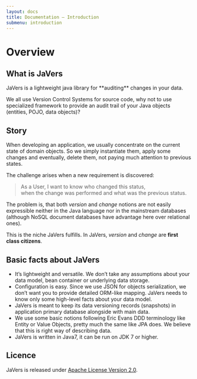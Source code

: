 ```yaml
---
layout: docs
title: Documentation — Introduction
submenu: introduction
---
```


# Overview

<h2 id="what-is-javers">What is JaVers</h2>
JaVers is a lightweight java library for **auditing** changes in your data.

We all use Version Control Systems for source code,
why not to use specialized framework to provide an audit trail of your Java objects (entities, POJO, data objects)?

<h2 id="story">Story</h2>

When developing an application, we usually concentrate on the current state of domain objects.
So we simply instantiate them, apply some changes and eventually, delete them, not paying much attention to previous states.

The challenge arises when a new requirement is discovered:

> As a User, I want to know who changed this status, <br/>
> when the change was performed and what was the previous status.

The problem is, that both *version* and *change* notions are not easily expressible neither in the
Java language nor in the mainstream databases (although NoSQL document databases have advantage here over relational ones).

This is the niche JaVers fulfills. In JaVers, *version* and *change* are **first class citizens**.

<h2 id="basic-facts-about-javers">Basic facts about JaVers</h2>

* It’s lightweight and versatile. We don’t take any assumptions about your data model, bean container or underlying data storage.
* Configuration is easy. Since we use JSON for objects serialization, we don’t want you to provide detailed ORM-like mapping. JaVers needs to know only some high-level facts about your data model.
* JaVers is meant to keep its data versioning records (snapshots) in application primary database alongside with main data.
* We use some basic notions following Eric Evans DDD terminology like Entity or Value Objects, pretty much the same like JPA does. We believe that this is right way of describing data.
* JaVers is written in Java7, it can be run on JDK 7 or higher.

<h2 id="licence">Licence</h2>
JaVers is released under
<a title="Apache License Version 2.0" href="http://opensource.org/licenses/Apache-2.0">Apache License
Version 2.0</a>.
